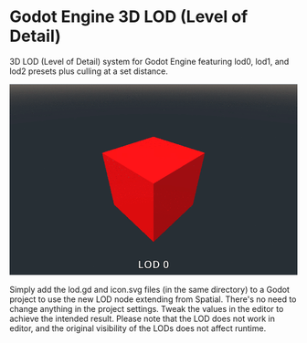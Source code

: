 # Godot Engine 3D LOD (Level of Detail)
3D LOD (Level of Detail) system for Godot Engine featuring lod0, lod1, and lod2 presets plus culling at a set distance.

![](LOD.gif)

Simply add the lod.gd and icon.svg files (in the same directory) to a Godot project to use the new LOD node extending from Spatial. There's no need to change anything in the project settings. Tweak the values in the editor to achieve the intended result. Please note that the LOD does not work in editor, and the original visibility of the LODs does not affect runtime.
